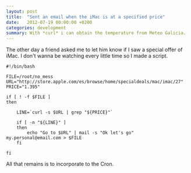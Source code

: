 ```yaml
---
layout: post
title:  "Sent an email when the iMac is at a specified price"
date:   2012-07-19 00:00:00 +0200
categories: development
summary: With *curl* i can obtain the temperature from Meteo Galicia.
---
```


The other day a friend asked me to let him know if I saw a special offer of iMac. I don't wanna be watching every little time so I made a script.

	#!/bin/bash

	FILE=/root/no_mess
	URL="http://store.apple.com/es/browse/home/specialdeals/mac/imac/27"
	PRICE="1.395"
	
	if [ ! -f $FILE ]
	then
	
		LINE=`curl -s $URL | grep "${PRICE}"`
		
		if [ -n "${LINE}" ]
		then
			echo "Go to $URL" | mail -s "Ok let's go" my.personal@email.com > $FILE
		fi
	
	fi

All that remains is to incorporate to the Cron.